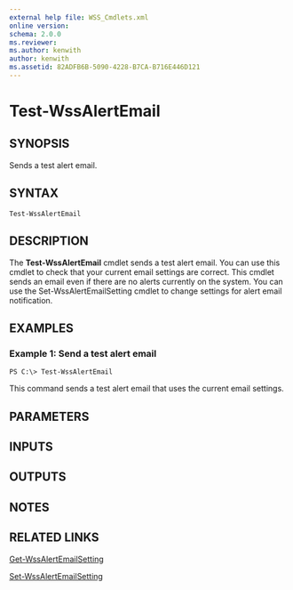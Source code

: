 ```yaml
---
external help file: WSS_Cmdlets.xml
online version: 
schema: 2.0.0
ms.reviewer:
ms.author: kenwith
author: kenwith
ms.assetid: 82ADFB6B-5090-4228-B7CA-B716E446D121
---
```


# Test-WssAlertEmail

## SYNOPSIS
Sends a test alert email.

## SYNTAX

```
Test-WssAlertEmail
```

## DESCRIPTION
The **Test-WssAlertEmail** cmdlet sends a test alert email.
You can use this cmdlet to check that your current email settings are correct.
This cmdlet sends an email even if there are no alerts currently on the system.
You can use the Set-WssAlertEmailSetting cmdlet to change settings for alert email notification.

## EXAMPLES

### Example 1: Send a test alert email
```
PS C:\> Test-WssAlertEmail
```

This command sends a test alert email that uses the current email settings.

## PARAMETERS

## INPUTS

## OUTPUTS

## NOTES

## RELATED LINKS

[Get-WssAlertEmailSetting](./Get-WssAlertEmailSetting.md)

[Set-WssAlertEmailSetting](./Set-WssAlertEmailSetting.md)

